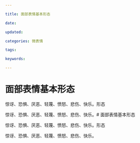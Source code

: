 ```yaml
---

title: 面部表情基本形态

date: 

updated: 

categories: 微表情

tags: 

keywords: 

---
```

# 面部表情基本形态

惊讶、恐惧、厌恶、轻蔑、愤怒、悲伤、快乐。形态

惊讶、恐惧、厌恶、轻蔑、愤怒、悲伤、快乐。# 面部表情基本形态

惊讶、恐惧、厌恶、轻蔑、愤怒、悲伤、快乐。形态

惊讶、恐惧、厌恶、轻蔑、愤怒、悲伤、快乐。